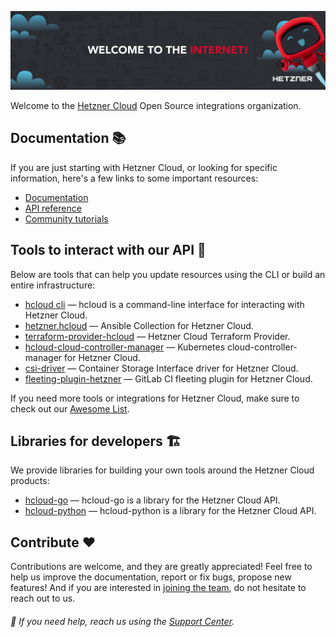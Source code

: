 <p dir="auto">
  <a href="https://www.hetzner.com/cloud" rel="nofollow">
    <img
      src="https://raw.githubusercontent.com/hetznercloud/.github/main/assets/hcloud-banner-hero.jpg"
      alt="WELCOME TO THE INTERNET!"
    >
  </a>
</p>

Welcome to the [Hetzner Cloud](https://www.hetzner.com/cloud) Open Source integrations organization.

## Documentation 📚

If you are just starting with Hetzner Cloud, or looking for specific information, here's a few links to some important resources:

- [Documentation](https://docs.hetzner.com/cloud)
- [API reference](https://docs.hetzner.cloud)
- [Community tutorials](https://community.hetzner.com/tutorials)

## Tools to interact with our API 🧰

Below are tools that can help you update resources using the CLI or build an entire infrastructure:

- [hcloud cli](https://github.com/hetznercloud/cli) — hcloud is a command-line interface for interacting with Hetzner Cloud.
- [hetzner.hcloud](https://github.com/ansible-collections/hetzner.hcloud) — Ansible Collection for Hetzner Cloud.
- [terraform-provider-hcloud](https://github.com/hetznercloud/terraform-provider-hcloud) — Hetzner Cloud Terraform Provider.
- [hcloud-cloud-controller-manager](https://github.com/hetznercloud/hcloud-cloud-controller-manager) — Kubernetes cloud-controller-manager for Hetzner Cloud.
- [csi-driver](https://github.com/hetznercloud/csi-driver) — Container Storage Interface driver for Hetzner Cloud.
- [fleeting-plugin-hetzner](https://gitlab.com/hetznercloud/fleeting-plugin-hetzner) — GitLab CI fleeting plugin for Hetzner Cloud.

If you need more tools or integrations for Hetzner Cloud, make sure to check out our [Awesome List](https://github.com/hetznercloud/awesome-hcloud#readme).

## Libraries for developers 🏗️

We provide libraries for building your own tools around the Hetzner Cloud products:

- [hcloud-go](https://github.com/hetznercloud/hcloud-go) — hcloud-go is a library for the Hetzner Cloud API.
- [hcloud-python](https://github.com/hetznercloud/hcloud-python) — hcloud-python is a library for the Hetzner Cloud API.

## Contribute ❤️

Contributions are welcome, and they are greatly appreciated! Feel free to help us improve the documentation, report or fix bugs, propose new features! And if you are interested in [joining the team](https://www.hetzner-cloud.de/#jobs), do not hesitate to reach out to us.

###### 🙋 If you need help, reach us using the [Support Center](https://www.hetzner.com/support-center).
